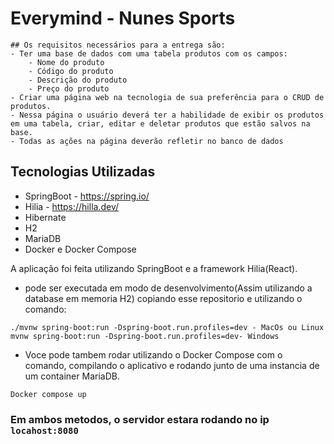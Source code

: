 # Everymind - Nunes Sports


```
## Os requisitos necessários para a entrega são:
- Ter uma base de dados com uma tabela produtos com os campos:
    - Nome do produto
    - Código do produto
    - Descrição do produto
    - Preço do produto
- Criar uma página web na tecnologia de sua preferência para o CRUD de produtos.
- Nessa página o usuário deverá ter a habilidade de exibir os produtos em uma tabela, criar, editar e deletar produtos que estão salvos na base.
- Todas as ações na página deverão refletir no banco de dados
```

## Tecnologias Utilizadas
- SpringBoot - https://spring.io/
- Hilia - https://hilla.dev/
- Hibernate
- H2 
- MariaDB
- Docker e Docker Compose

A aplicação foi feita utilizando SpringBoot e a framework Hilia(React). 
- pode ser executada em modo de desenvolvimento(Assim utilizando a database em memoria H2) copiando esse repositorio e utilizando o comando:

``` 
./mvnw spring-boot:run -Dspring-boot.run.profiles=dev - MacOs ou Linux
mvnw spring-boot:run -Dspring-boot.run.profiles=dev- Windows
```
- Voce pode tambem rodar utilizando o Docker Compose com o comando, compilando o aplicativo e rodando junto de uma instancia de um container MariaDB.
```
Docker compose up
```
### Em ambos metodos, o servidor estara rodando no ip `locahost:8080`